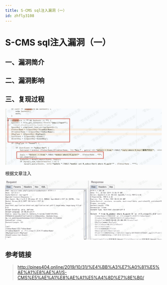 ```yaml
---
title: S-CMS sql注入漏洞（一）
id: zhfly3108
---
```


# S-CMS sql注入漏洞（一）

## 一、漏洞简介

## 二、漏洞影响

## 三、复现过程

![image](../img/44fa054d3711287fe834b48517359a1b.png)

根据文章注入

![image](../img/fb9e667f9d61c4ee219b24f70d0c4746.png)

## 参考链接

> http://pines404.online/2019/10/31/%E4%BB%A3%E7%A0%81%E5%AE%A1%E8%AE%A1/S-CMS%E5%AE%A1%E8%AE%A1%E5%A4%8D%E7%8E%B0/